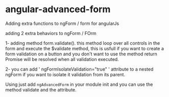 # angular-advanced-form
Adding extra functions to ngForm / form for angularJs 

adding 2 extra behaviors to ngForm / FOrm 

1- adding method form.validate().
this method loop over all controls in the form and execute the $validate method, 
this is usfull if you want to create a form validation on a button and you don't want to use 
the method return Promise will be resolved when all validation executed. 

2- you can add ' ngFormIsolateValidation="true" ' attribute to a nested ngForm if you want to isolate it validation from its parent. 

Using 
just add `ngAdvancedForm` in your module init and you can use the method validate and the attribute.

